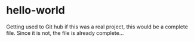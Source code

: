 # hello-world
Getting used to Git hub
if this was a real project, this would be a complete file.
Since it is not, the file is already complete...

